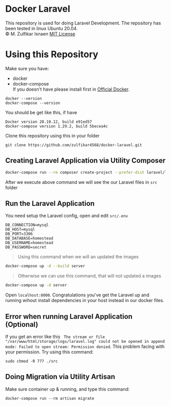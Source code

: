 # Docker Laravel
This repository is used for doing Laravel Development. The repository has been tested in linux Ubuntu 20.04.</br>
© M. Zulfikar Isnaen [MIT License](LICENSE)

# Using this Repository
Make sure you have:
* docker
* docker-compose </br>
If you doesn't have please install first in [Official Docker](https://docs.docker.com/engine/).
```
docker --version
docker-compose --version
```
You should be get like this, if have
```
Docker version 20.10.12, build e91ed57
docker-compose version 1.29.2, build 5becea4c
```
Clone this repository using this in your folder
```
git clone https://github.com/zulfikar4568/docker-laravel.git
```
## Creating Laravel Application via Utility Composer

```bash
docker-compose run --rm composer create-project --prefer-dist laravel/laravel .
```
After we execute above command we will see the our Laravel files in `src` folder

## Run the Laravel Application

You need setup the Laravel config, open and edit `src/.env`

```config
DB_CONNECTION=mysql
DB_HOST=mysql
DB_PORT=3306
DB_DATABASE=homestead
DB_USERNAME=homestead
DB_PASSWORD=secret
```

> Using this command when we will an updated the images
```bash
docker-compose up -d --build server
```
> Otherwise we can use this command, that will not updated a images
```bash
docker-compose up -d server
```
Open `localhost:8000`. Congratulations you've get the Laravel up and running wihout install dependencies in your host instead in our docker files.
## Error when running Laravel Application (Optional)
If you get an error like this `
The stream or file "/var/www/html/storage/logs/laravel.log" could not be opened in append mode: Failed to open stream: Permission denied`. This problem facing with your permission. Try using this command:
```
sudo chmod -R 777 ./src
```

## Doing Migration via Utility Artisan
Make sure container up & running, and type this command:
```
docker-compose run --rm artisan migrate
```